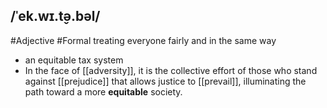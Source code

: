 ## /ˈek.wɪ.t̬ə.bəl/
#Adjective  #Formal
treating everyone fairly and in the same way

- an equitable tax system
- In the face of [[adversity]], it is the collective effort of those who stand against [[prejudice]] that allows justice to [[prevail]], illuminating the path toward a more **equitable** society.